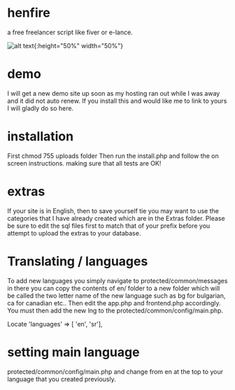 # henfire
a free freelancer script like fiver or e-lance.

![alt text](https://raw.githubusercontent.com/Matthuffy/henfire/master/Extras%20/img/preview2.png){:height="50%" width="50%"}


# demo
I will get a new demo site up soon as my hosting ran out while I was away and it did not auto renew.
If you install this and would like me to link to yours I will gladly do so here.

# installation
First chmod 755 uploads folder
Then run the install.php and follow the on screen instructions. making sure that all tests are OK!

# extras
If your site is in English, then to save yourself tie you may want to use the categories that I have already created which are in the Extras folder. Please be sure to edit the sql files first to match that of your prefix before you attempt to upload the extras to your database.

# Translating / languages
To add new languages you simply navigate to protected/common/messages in there you can copy the contents of en/ folder to a new folder which will be called the two letter name of the new language such as bg for bulgarian, ca for canadian etc..
Then edit the app.php and frontend.php accordingly.
You must then add the new lng to the protected/common/config/main.php.

Locate
'languages' => [ 'en', 'sr'],

# setting main language
protected/common/config/main.php and change from en at the top to your language that you created previously.
